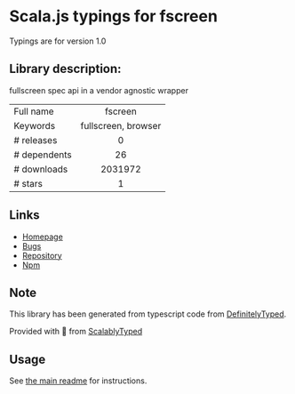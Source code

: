
# Scala.js typings for fscreen

Typings are for version 1.0

## Library description:
fullscreen spec api in a vendor agnostic wrapper

|                    |                 |
| ------------------ | :-------------: |
| Full name          | fscreen |
| Keywords           | fullscreen, browser |
| # releases         | 0 |
| # dependents       | 26 |
| # downloads        | 2031972 |
| # stars            | 1 |

## Links
- [Homepage](https://github.com/rafgraph/fscreen#readme)
- [Bugs](https://github.com/rafgraph/fscreen/issues)
- [Repository](https://github.com/rafgraph/fscreen)
- [Npm](https://www.npmjs.com/package/fscreen)
    


## Note
This library has been generated from typescript code from [DefinitelyTyped](https://definitelytyped.org).

Provided with :purple_heart: from [ScalablyTyped](https://github.com/oyvindberg/ScalablyTyped)

## Usage
See [the main readme](../../readme.md) for instructions.


